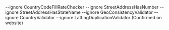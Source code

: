 --ignore CountryCodeFillRateChecker --ignore StreetAddressHasNumber --ignore StreetAddressHasStateName --ignore GeoConsistencyValidator --ignore CountryValidator --ignore LatLngDuplicationValidator (Confirmed on website)
